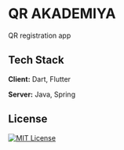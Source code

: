 
# QR AKADEMIYA

QR registration app


## Tech Stack

**Client:** Dart, Flutter

**Server:** Java, Spring



## License






[![MIT License](https://img.shields.io/badge/License-MIT-green.svg)](https://choosealicense.com/licenses/mit/)

